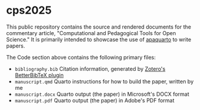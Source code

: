 # cps2025
This public repository contains the source and rendered documents for the
commentary article, "Computational and Pedagogical Tools for Open Science." It
is primarily intended to showcase the use of
[apaquarto](https://wjschne.github.io/apaquarto/) to write papers.

The Code section above contains the following primary files:
- `bibliography.bib` Citation information, generated by [Zotero's](https://www.zotero.org/) [BetterBibTeX plugin](https://retorque.re/zotero-better-bibtex/)
- `manuscript.qmd` Quarto instructions for how to build the paper, written by me
- `manuscript.docx` Quarto output (the paper) in Microsoft's DOCX format
- `manuscript.pdf` Quarto output (the paper) in Adobe's PDF format
